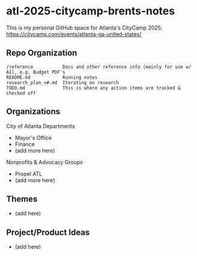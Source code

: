 # atl-2025-citycamp-brents-notes

This is my personal GitHub space for Atlanta's CityCamp 2025: https://citycamp.com/events/atlanta-ga-united-states/

## Repo Organization

```
/reference           Docs and other reference info (mainly for use w/ AI), e.g. Budget PDF's
README.md            Running notes
research_plan_v#.md  Iterating on research
TODO.md              This is where any action items are tracked & checked off
```

## Organizations

City of Atlanta Departments
- Mayor's Office
- Finance
- (add more here)

Nonprofits & Advocacy Groups
- Propel ATL
- (add more here)

## Themes

- (add here)

## Project/Product Ideas

- (add here)

